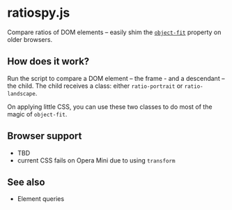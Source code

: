 # ratiospy.js

Compare ratios of DOM elements – easily shim the [`object-fit`](https://developer.mozilla.org/de/docs/Web/CSS/object-fit) property on older browsers.

## How does it work?

Run the script to compare a DOM element – the frame - and a descendant – the child. 
The child receives a class: either `ratio-portrait` or `ratio-landscape`. 

On applying little CSS, you can use these two classes to do most of the magic of
`object-fit`.

## Browser support

- TBD
- current CSS fails on Opera Mini due to using `transform`

## See also

- Element queries
